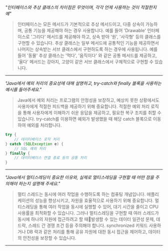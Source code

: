 *"인터페이스와 추상 클래스의 차이점은 무엇이며, 각각 언제 사용하는 것이 적절한지 예"*

> 인터페이스는 모든 메서드가 기본적으로 추상 메서드이고, 다중 상속이 가능하며, 공통 기능을 제공해야 하는 경우 사용합니다. 예를 들어 'Drawable' 인터페이스로 '그리다' 메서드를 제공해야 하고, 상속 받아 '원', '사각형' 등의 클래스를 구현할 수 있습니다.
> 추상 클래스는 일부 메서드에 공통적인 기능을 제공하면서 나머지는 상속받는 서브 클래스에서 구현하도록 하는 경우에 사용됩니다. 예를 들어 '동물' 추상 클래스는 '먹다', '움직이다' 와 같은 공통 메서드를 제공하고, '울다' 메서드는 강아지, 고양이 같은 서브 클래스에서 구체적으로 구현할 수 있습니다.

---
*"Java에서 예외 처리의 중요성에 대해 설명하고, try-catch와 finally 블록을 사용하는 예시를 들어주세요."*

> Java에서 예외 처리는 프로그램의 안정성을 보장하고, 예상치 못한 상황에서도 사용자에게 적절한 피드백을 제공하기 위해 중요합니다. 적절한 예외 처리 로직을 통해 사용자에게 이해하기 쉬운 응답을 제공하고, 필요한 복구 조치를 취할 수 있습니다.
> try-catch를 이용하면 예외가 발생했을 때 해당 catch 블록으로 이동하여 예외를 처리합니다.

```java
try {
    // 데이터베이스 로직 처리
} catch (SQLException e) {
    // SQL 예외 처리
} finally {
    // 데이터베이스 연결 종료 등의 공통 처리
}
```

---
*"Java에서 멀티스레딩이 중요한 이유와, 실제로 멀티스레딩을 구현할 때 어떤 점을 주의해야 하는지 설명해 주세요."*

> 멀티 스레드는 동시에 여러 작업을 수행하도록 하는 컴퓨팅 개념입니다. 애플리케이션의 성능을 향상시키고, 자원을 효율적으로 사용하기 위해 중요합니다. 멀티스레딩을 통해 여러 작업을 동시에 실행할 수 있어, 대기 시간을 줄이고 CPU 사용률을 최적화할 수 있습니다. 
> 그러나 멀티스레딩을 구현할 때 여러 스레드가 동시에 하나의 자원에 접근하려고 할 때발생할 수 있는 데이터 일관성 문제, 데드락, 스레드 간 경쟁 조건 등을 주의해야 합니다.
> synchronized 키워드 사용하거나 DB 락과 같은 처리를 통해 공유 자원에 대한 동시 접근을 제어하고, 데이터의 안전성을 보장할 수 있습니다.

---
